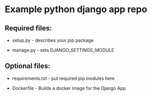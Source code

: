 # Example python django app repo

## Required files:

* setup.py - describes your pip package

* manage.py - sets DJANGO_SETTINGS_MODULE

## Optional files:

* requirements.txt - put required pip modules here

* Dockerfile - Builds a docker image for the Django App

